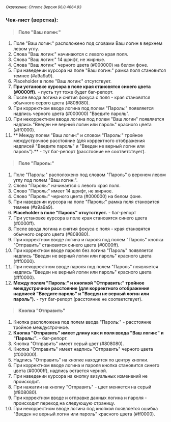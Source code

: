 #
<i><small>Окружение: Chrome Версия 96.0.4664.93</small></i>
### Чек-лист (верстка):

>#### Поле "Ваш логин:"
1. Поле "Ваш логин:" расположено под словами Ваш логин в верхнем левом углу.
2. Слова "Ваш логин:" начинаются с левого края поля.
3. Слова "Ваш логин:" 14 шрифт, не жирные.
4. Слова "Ваш логин:" черного цвета (#000000) на белом фоне.
5. При наведении курсора на поле "Ваш логин:" рамка поля становится темнее (#a9a9a9).
6. Placeholder в поле "Ваш логин:" отсутствует.
7. **При установке курсора в поле края становятся синего цвета (#0000ff).** - пусть тут тоже будет баг-репорт.
8. После ввода логина и снятия фокуса с поля - края становятся обычного серого цвета (#808080).
9. При корректном вводе логина под полем "Пароль:" появляется надпись черного цвета (#000000) "Введите пароль".
10. При некорректном вводе логина под полем "Ваш логин" появляется надпись "Введен не верный логин или пароль" красного цвета (#ff0000).
11. ** Между полем "Ваш логин:" и словом "Пароль:" тройное междустрочное расстояние (для корректного отображения надписей "Введите пароль" и "Введен не верный логин или пароль").** - тут баг-репорт (расстояние не соответствует).

>#### Поле "Пароль:"
1. Поле "Пароль:" расположено под словом "Пароль" в верхнем левом углу под полем "Ваш логин:".
2. Слово "Пароль:" начинается с левого края поля.
3. Слово "Пароль:" имеет 14 шрифт, не жирное.
4. Слово "Пароль:" черного цвета (#000000) на белом фоне.
5. При наведении курсора на поле "Пароль:" рамка поля становится темнее (#a9a9a9).
6. **Placeholder в поле "Пароль" отсутствует.** - баг-репорт
7. При установке курсора в поле края становятся синего цвета (#0000ff).
8. После ввода логина и снятия фокуса с поля - края становятся обычного серого цвета (#808080).
9. При корректном вводе логина и пароля под полем "Пароль" кнопка "Отправить" становится синего цвета (#0000ff).
10. При корректном вводе пароля без логина "Пароль" появляется надпись "Введен не верный логин или пароль" красного цвета (#ff0000).
11. При некорректном вводе пароля под полем "Пароль" появляется надпись "Введен не верный логин или пароль" красного цвета (#ff0000).
12. **Между полем "Пароль:" и кнопкой "Отправить:" тройное междустрочное расстояние (для корректного отображения надписей "Введите пароль" и "Введен не верный логин или пароль").** - тут баг-репорт (расстояние не соответствует).

>#### Кнопка "Отправить"
1. Кнопка расположена под полем ввода "Пароль:" - расстояние тройное междустрочное.
2. **Кнопка "Отправить" имеет длину как и поля ввода "Ваш логин:" и "Пароль:".** - баг-репорт.
3. Кнопка "Отправить" имеет серый цвет (#808080).
4. Кнопка "Отправить" имеет надпись "Отправить" черного цвета (#000000).
5. Надпись "Отправить" на кнопке находится по центру кнопки.
6. При корректном вводе логина и пароля кнопка становится синего цвета (#0000ff), надпись остается черной.
7. При наведении курсора на кнопку визуальных изменений не происходит.
8. При нажатии на кнопку "Отправить" - цвет меняется на серый (#808080).
9. При корректном вводе и отправке данных логина и пароля - происходит переход на следующую страницу.
10. При некорректном вводе логина под кнопкой появляется ошибка "Введен не верный логин или пароль" красного цвета (#ff0000).